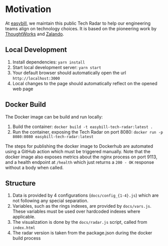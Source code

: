 # Motivation

At [easybill](https://easybill.de), we maintain this public Tech Radar to help our engineering teams align on technology
choices. It is based on the pioneering work by [ThoughtWorks](https://www.thoughtworks.com/radar)
and [Zalando](https://zalando.github.io/tech-radar).

## Local Development

1. Install dependencies: `yarn install`
2. Start local development server: `yarn start`
3. Your default browser should automatically open the url `http://localhost:3000`
4. Local changes to the page should automatically reflect on the opened web page

## Docker Build

The Docker image can be build and run locally:

1. Build the container: `docker build -t easybill-tech-radar:latest .`
2. Run the container, exposing the Tech Radar on port 8080: `docker run -p 8080:8080 easybill-tech-radar:latest`

The steps for publishing the docker image to Dockerhub are automated using a GitHub action which must be triggered
manually. Note that the docker image also exposes metrics about the nginx process on port 9113, and a health endpoint
at `/health` which just returns a `200 - OK` response without a body when called.

## Structure

1. Data is provided by 4 configurations (`docs/config_{1-4}.js`) which are not following any special separation.
2. Variables, such as the rings indexes, are provided by `docs/vars.js`. These variables must be used over hardcoded
   indexes where applicable.
3. The visualization is done by the `docs/radar.js` script, called from `index.html`
4. The radar version is taken from the package.json during the docker build process
